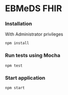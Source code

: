 # EBMeDS FHIR

### Installation

With Administrator privileges

    npm install

### Run tests using Mocha

    npm test

### Start application

    npm start